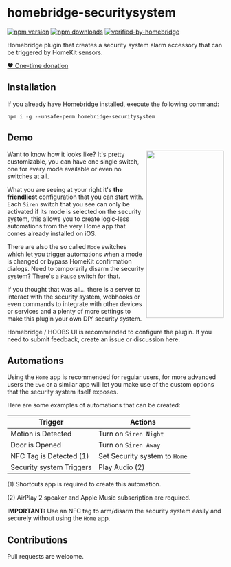 # homebridge-securitysystem
[![npm version](https://badgen.net/npm/v/homebridge-securitysystem)](https://www.npmjs.com/package/homebridge-securitysystem) 
[![npm downloads](https://badgen.net/npm/dt/homebridge-securitysystem)](https://www.npmjs.com/package/homebridge-securitysystem)
[![verified-by-homebridge](https://badgen.net/badge/homebridge/verified/purple)](https://github.com/homebridge/homebridge/wiki/Verified-Plugins)

Homebridge plugin that creates a security system alarm accessory that can be triggered by HomeKit sensors.

[❤️ One-time donation](https://paypal.me/miguelripoll23)

## Installation
If you already have [Homebridge](https://github.com/homebridge/homebridge) installed, execute the following command:

`npm i -g --unsafe-perm homebridge-securitysystem`

## Demo
<div align="left">
  <img align="right" width="180" height="389" src="https://media1.giphy.com/media/bzwNi1NJOwIBjFygTo/giphy.gif">
  <p>Want to know how it looks like? It's pretty customizable, you can have one single switch, one for every mode available or even no switches at all.</p>
  <p>What you are seeing at your right it's <b>the friendliest</b> configuration that you can start with. Each <code>Siren</code> switch that you see can only be activated if its mode is selected on the security system, this allows you to create logic-less automations from the very Home app that comes already installed on iOS.</p>
  <p>There are also the so called <code>Mode</code> switches which let you trigger automations when a mode is changed or bypass HomeKit confirmation dialogs. Need to temporarily disarm the security system? There's a <code>Pause</code> switch for that.</p>
  <p>If you thought that was all... there is a server to interact with the security system, webhooks or even commands to integrate with other devices or services and a plenty of more settings to make this plugin your own DIY security system.</p>
  <p>Homebridge / HOOBS UI is recommended to configure the plugin. If you need to submit feedback, create an issue or discussion here.</p>
</div>

## Automations
Using the `Home` app is recommended for regular users, for more advanced users the `Eve` or a similar app  will let you make use of the custom options that the security system itself exposes.

Here are some examples of automations that can be created:

| Trigger                       | Actions                           |
|-------------------------------|-----------------------------------|
| Motion is Detected            | Turn on `Siren Night`             |
| Door is Opened                | Turn on `Siren Away`              |
| NFC Tag is Detected (1)       | Set Security system to `Home`     |
| Security system Triggers      | Play Audio (2)                    |

(1) Shortcuts app is required to create this automation.

(2) AirPlay 2 speaker and Apple Music subscription are required.

**IMPORTANT:** Use an NFC tag to arm/disarm the security system easily and securely without using the `Home` app.

## Contributions
Pull requests are welcome.